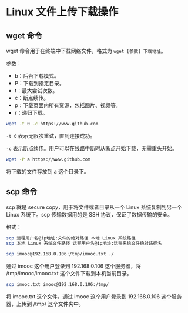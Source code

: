 # Linux 文件上传下载操作

## wget 命令

wget 命令用于在终端中下载网络文件，格式为 `wget [参数] 下载地址`。

参数：

- b：后台下载模式。
- P：下载到指定目录。
- t：最大尝试次数。
- c：断点续传。
- p：下载页面内所有资源，包括图片、视频等。
- r：递归下载。

```bash
wget -t 0 -c https://www.github.com
```

`-t 0` 表示无限次重试，直到连接成功。

`-c` 表示断点续传。用户可以在线路中断时从断点开始下载，无需重头开始。

```bash
wget -P a https://www.github.com
```

将下载的文件存放到 a 这个目录下。

## scp 命令

scp 就是 secure copy，用于将文件或者目录从一个 Linux 系统复制到另一个 Linux 系统下。scp 传输数据用的是 SSH 协议，保证了数据传输的安全。

格式：

```bash
scp 远程用户名@ip地址:文件的绝对路径 本地 Linux 系统路径
scp 本地 Linux 系统文件路径 远程用户名@ip地址:远程系统文件绝对路径名
```

```bash
scp imooc@192.168.0.106:/tmp/imooc.txt ./
```

通过 imooc 这个用户登录到 192.168.0.106 这个服务器，将 /tmp/imooc/imooc.txt 这个文件下载到本机当前目录。

```bash
scp imooc.txt imooc@192.168.0.106:/tmp/
```

将 imooc.txt 这个文件，通过 imooc 这个用户登录到 192.168.0.106 这个服务器，上传到 /tmp/ 这个文件夹中。

